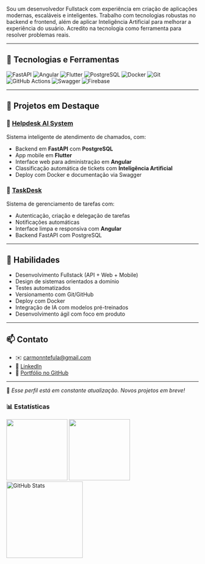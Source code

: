 
Sou um desenvolvedor Fullstack com experiência em criação de aplicações modernas, escaláveis e inteligentes. Trabalho com tecnologias robustas no backend e frontend, além de aplicar Inteligência Artificial para melhorar a experiência do usuário. Acredito na tecnologia como ferramenta para resolver problemas reais.

---

## 🚀 Tecnologias e Ferramentas

![FastAPI](https://img.shields.io/badge/FastAPI-009688?style=for-the-badge&logo=fastapi&logoColor=white)
![Angular](https://img.shields.io/badge/Angular-DD0031?style=for-the-badge&logo=angular&logoColor=white)
![Flutter](https://img.shields.io/badge/Flutter-02569B?style=for-the-badge&logo=flutter&logoColor=white)
![PostgreSQL](https://img.shields.io/badge/PostgreSQL-336791?style=for-the-badge&logo=postgresql&logoColor=white)
![Docker](https://img.shields.io/badge/Docker-2496ED?style=for-the-badge&logo=docker&logoColor=white)
![Git](https://img.shields.io/badge/Git-F05032?style=for-the-badge&logo=git&logoColor=white)
![GitHub Actions](https://img.shields.io/badge/GitHub%20Actions-2088FF?style=for-the-badge&logo=github-actions&logoColor=white)
![Swagger](https://img.shields.io/badge/Swagger-85EA2D?style=for-the-badge&logo=swagger&logoColor=black)
![Firebase](https://img.shields.io/badge/Firebase-FFCA28?style=for-the-badge&logo=firebase&logoColor=black)

---

## 📂 Projetos em Destaque

### 🔹 [Helpdesk AI System](https://github.com/carmondev/helpdesk-system)
Sistema inteligente de atendimento de chamados, com:
- Backend em **FastAPI** com **PostgreSQL**
- App mobile em **Flutter**
- Interface web para administração em **Angular**
- Classificação automática de tickets com **Inteligência Artificial**
- Deploy com Docker e documentação via Swagger

### 🔹 [TaskDesk](https://github.com/carmondev/taskdesk)
Sistema de gerenciamento de tarefas com:
- Autenticação, criação e delegação de tarefas
- Notificações automáticas
- Interface limpa e responsiva com **Angular**
- Backend FastAPI com PostgreSQL

---

## 🧠 Habilidades

- Desenvolvimento Fullstack (API + Web + Mobile)
- Design de sistemas orientados a domínio
- Testes automatizados
- Versionamento com Git/GitHub
- Deploy com Docker
- Integração de IA com modelos pré-treinados
- Desenvolvimento ágil com foco em produto

---

## 📫 Contato

- ✉️ carmonntefula@gmail.com  
- 💼 [LinkedIn](https://share.google/W3i3Gw3w2eP7gy0H1)  
- 🧰 [Portfólio no GitHub](https://github.com/carmondev)

---

📌 *Esse perfil está em constante atualização. Novos projetos em breve!*


### 📊 Estatísticas

<div>  
  <img height="160rem" src="https://github-profile-summary-cards.vercel.app/api/cards/stats?username=Carmondev&theme=github_dark"/>
  <img height="160rem" src="https://github-profile-summary-cards.vercel.app/api/cards/profile-details?username=Carmondev&theme=github_dark"/>
 <img 
      align="left" 
      alt="GitHub Stats" 
      height="200" 
      src="https://github-readme-stats.vercel.app/api/top-langs/?username=Carmondev&theme=tokyonight&layout=compact&custom_title=Tecnologias&langs_count=9" 
/>

</div> 

